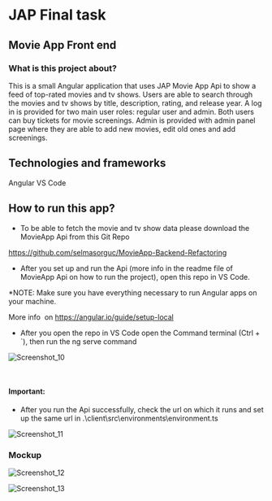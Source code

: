 # JAP Final task
## Movie App Front end
### What is this project about?

This is a small Angular application that uses JAP Movie App Api to show a feed of top-rated movies and tv shows. 
Users are able to search through the movies and tv shows by title, description, rating, and release year. 
A log in is provided for two main user roles: regular user and admin. Both users can buy tickets for movie screenings. Admin is provided with admin panel page where they are able to add new movies, edit old ones and add screenings.

## Technologies and frameworks
Angular 
VS Code

## How to run this app?

- To be able to fetch the movie and tv show data please download the MovieApp Api from this Git Repo

https://github.com/selmasorguc/MovieApp-Backend-Refactoring


- After you set up and run the Api (more info in the readme file of MovieApp Api on how to run the project), open this repo in VS Code.

*NOTE: Make sure you have everything necessary to run Angular apps on your machine. 

More info  on https://angular.io/guide/setup-local

- After you open the repo in VS Code open the Command terminal (Ctrl + `), then run the ng serve command


![Screenshot_10](https://user-images.githubusercontent.com/89447689/135611421-787ac541-1afc-4240-b62d-e6f70575c657.png)

 
 
#### Important:
 - After you run the Api successfully, check the url on which it runs and set up the same url in .\client\src\environments\environment.ts


![Screenshot_11](https://user-images.githubusercontent.com/89447689/135611489-9c84b4f5-7476-4eb5-8a50-7b9a4a209d5b.png)

###  Mockup

![Screenshot_12](https://user-images.githubusercontent.com/89447689/136707951-9dbc5182-cfb8-4bb2-b90f-ff8b716fd4a0.png)


![Screenshot_13](https://user-images.githubusercontent.com/89447689/136707958-f33c9ff8-6e84-4d53-a228-759b1ed1219d.png)
